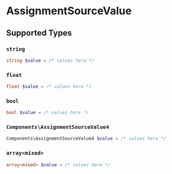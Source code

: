 # AssignmentSourceValue


## Supported Types

### `string`

```php
string $value = /* values here */
```

### `float`

```php
float $value = /* values here */
```

### `bool`

```php
bool $value = /* values here */
```

### `Components\AssignmentSourceValue4`

```php
Components\AssignmentSourceValue4 $value = /* values here */
```

### `array<mixed>`

```php
array<mixed> $value = /* values here */
```

